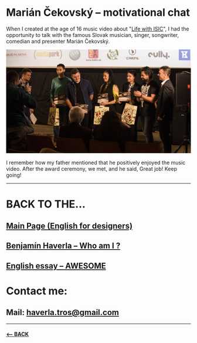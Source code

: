 # Marián Čekovský – motivational chat

When I created at the age of 16 music video about "[Life with ISIC](https://www.youtube.com/watch?v=07TXVp8rjss)", I had the opportunity to talk with the famous Slovak musician, singer, songwriter, comedian and presenter Marián Čekovský.

![MobilFest film festival – recieving awards](Images/Mobilfest_awards.jpg)

I remember how my father mentioned that he positively enjoyed the music video. After the award ceremony, we met, and he said, Great job! Keep going!

-------------------------------------------------------------

# BACK TO THE...
## [Main Page (English for designers)](https://github.com/BenjaminHaverla/English-for-designers.git)
## [Benjamín Haverla – Who am I ?](https://github.com/BenjaminHaverla/First-impression.git)
## [English essay – AWESOME](https://github.com/BenjaminHaverla/English-essay-workflow.git)
# Contact me:
## **Mail**: haverla.tros@gmail.com

-------------------------------------------------------------

#### [<– BACK](https://github.com/BenjaminHaverla/Main-about-me.git)
